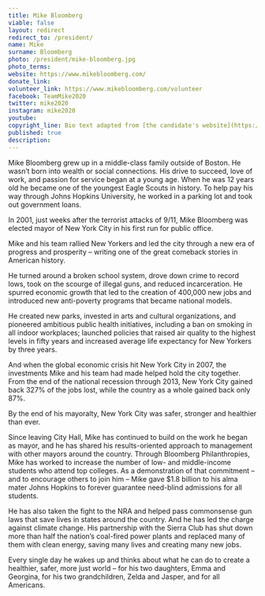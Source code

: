 ```yaml
---
title: Mike Bloomberg
viable: false
layout: redirect
redirect_to: /president/
name: Mike
surname: Bloomberg
photo: /president/mike-bloomberg.jpg
photo_terms: 
website: https://www.mikebloomberg.com/
donate_link: 
volunteer_link: https://www.mikebloomberg.com/volunteer
facebook: TeamMike2020
twitter: mike2020
instagram: mike2020
youtube: 
copyright_line: Bio text adapted from [the candidate's website](https://www.mikebloomberg.com/about) and may be &copy; Mike Bloomberg 2020.
published: true
description: 
---
```

Mike Bloomberg grew up in a middle-class family outside of Boston. He wasn’t born into wealth or social connections. His drive to succeed, love of work, and passion for service began at a young age. When he was 12 years old he became one of the youngest Eagle Scouts in history. To help pay his way through Johns Hopkins University, he worked in a parking lot and took out government loans.

In 2001, just weeks after the terrorist attacks of 9/11, Mike Bloomberg was elected mayor of New York City in his first run for public office.

Mike and his team rallied New Yorkers and led the city through a new era of progress and prosperity – writing one of the great comeback stories in American history.

He turned around a broken school system, drove down crime to record lows, took on the scourge of illegal guns, and reduced incarceration. He spurred economic growth that led to the creation of 400,000 new jobs and introduced new anti-poverty programs that became national models.

He created new parks, invested in arts and cultural organizations, and pioneered ambitious public health initiatives, including a ban on smoking in all indoor workplaces; launched policies that raised air quality to the highest levels in fifty years and increased average life expectancy for New Yorkers by three years.

And when the global economic crisis hit New York City in 2007, the investments Mike and his team had made helped hold the city together. From the end of the national recession through 2013, New York City gained back 327% of the jobs lost, while the country as a whole gained back only 87%.

By the end of his mayoralty, New York City was safer, stronger and healthier than ever.

Since leaving City Hall, Mike has continued to build on the work he began as mayor, and he has shared his results-oriented approach to management with other mayors around the country. Through Bloomberg Philanthropies, Mike has worked to increase the number of low- and middle-income students who attend top colleges. As a demonstration of that commitment – and to encourage others to join him – Mike gave $1.8 billion to his alma mater Johns Hopkins to forever guarantee need-blind admissions for all students.

He has also taken the fight to the NRA and helped pass commonsense gun laws that save lives in states around the country. And he has led the charge against climate change. His partnership with the Sierra Club has shut down more than half the nation’s coal-fired power plants and replaced many of them with clean energy, saving many lives and creating many new jobs.

Every single day he wakes up and thinks about what he can do to create a healthier, safer, more just world – for his two daughters, Emma and Georgina, for his two grandchildren, Zelda and Jasper, and for all Americans.
